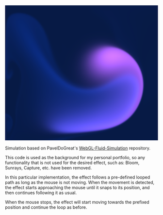 ![screenshot of the simulation result](screenshot.png)

Simulation based on PavelDoGreat's [WebGL-Fluid-Simulation](https://github.com/PavelDoGreat/WebGL-Fluid-Simulation?tab=readme-ov-file) repository.

This code is used as the background for my personal portfolio, so any functionality that is not used for the desired effect, such as: Bloom, Sunrays, Capture, etc. have been removed.

In this particular implementation, the effect follows a pre-defined looped path as long as the mouse is not moving. When the movement is detected, the effect starts approaching the mouse until it snaps to its position, and then continues following it as usual.

When the mouse stops, the effect will start moving towards the prefixed position and continue the loop as before.
